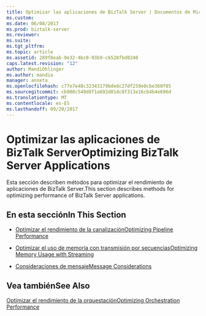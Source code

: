 ```yaml
---
title: Optimizar las aplicaciones de BizTalk Server | Documentos de Microsoft
ms.custom: 
ms.date: 06/08/2017
ms.prod: biztalk-server
ms.reviewer: 
ms.suite: 
ms.tgt_pltfrm: 
ms.topic: article
ms.assetid: 289f8eab-9e32-4bc0-93b9-c6528fbd0240
caps.latest.revision: "12"
author: MandiOhlinger
ms.author: mandia
manager: anneta
ms.openlocfilehash: c77e7e48c32343179bdedc27df259e0cbe360f85
ms.sourcegitcommit: cb908c540d8f1a692d01dc8f313e16cb4b4e696d
ms.translationtype: MT
ms.contentlocale: es-ES
ms.lasthandoff: 09/20/2017
---
```

# <a name="optimizing-biztalk-server-applications"></a><span data-ttu-id="48fcb-102">Optimizar las aplicaciones de BizTalk Server</span><span class="sxs-lookup"><span data-stu-id="48fcb-102">Optimizing BizTalk Server Applications</span></span>
<span data-ttu-id="48fcb-103">Esta sección describen métodos para optimizar el rendimiento de aplicaciones de BizTalk Server.</span><span class="sxs-lookup"><span data-stu-id="48fcb-103">This section describes methods for optimizing performance of BizTalk Server applications.</span></span>  
  
## <a name="in-this-section"></a><span data-ttu-id="48fcb-104">En esta sección</span><span class="sxs-lookup"><span data-stu-id="48fcb-104">In This Section</span></span>  
  
-   [<span data-ttu-id="48fcb-105">Optimizar el rendimiento de la canalización</span><span class="sxs-lookup"><span data-stu-id="48fcb-105">Optimizing Pipeline Performance</span></span>](../technical-guides/optimizing-pipeline-performance.md)  
  
-   [<span data-ttu-id="48fcb-106">Optimizar el uso de memoria con transmisión por secuencias</span><span class="sxs-lookup"><span data-stu-id="48fcb-106">Optimizing Memory Usage with Streaming</span></span>](../technical-guides/optimizing-memory-usage-with-streaming.md)  
  
-   [<span data-ttu-id="48fcb-107">Consideraciones de mensaje</span><span class="sxs-lookup"><span data-stu-id="48fcb-107">Message Considerations</span></span>](../technical-guides/message-considerations.md)  
  
## <a name="see-also"></a><span data-ttu-id="48fcb-108">Vea también</span><span class="sxs-lookup"><span data-stu-id="48fcb-108">See Also</span></span>  
 [<span data-ttu-id="48fcb-109">Optimizar el rendimiento de la orquestación</span><span class="sxs-lookup"><span data-stu-id="48fcb-109">Optimizing Orchestration Performance</span></span>](../technical-guides/optimizing-orchestration-performance.md)